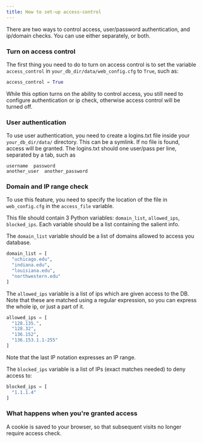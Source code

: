 ```yaml
---
title: How to set-up access-control
---
```


There are two ways to control access, user/password authentication, and ip/domain checks. You can use either separately, or both.

### Turn on access control

The first thing you need to do to turn on access control is to set
the variable `access_control` in `your_db_dir/data/web_config.cfg` to `True`, such as:

```Python
access_control = True
```

While this option turns on the ability to control access, you still need to configure authentication or ip check,
otherwise access control will be turned off.

### User authentication

To use user authentication, you need to create a logins.txt file inside your `your_db_dir/data/` directory. This can be a symlink.
If no file is found, access will be granted.
The logins.txt should one user/pass per line, separated by a tab, such as

```
username  password
another_user  another_password
```

### Domain and IP range check

To use this feature, you need to specify the location of the file in `web_config.cfg` in the `access_file` variable.

This file should contain 3 Python variables: `domain_list`, `allowed_ips`,
`blocked_ips`. Each variable should be a list containing the salient info.

The `domain_list` variable should be a list of domains allowed to access you database.

```Python
domain_list = [
  "uchicago.edu",
  "indiana.edu",
  "louisiana.edu",
  "northwestern.edu"
]
```

The `allowed_ips` variable is a list of ips which are given access to the DB. Note that these are
matched using a regular expression, so you can express the whole ip, or just a part of it.

```Python
allowed_ips = [
  "128.135.",
  "128.32",
  "136.152",
  "136.153.1.1-255"
]
```

Note that the last IP notation expresses an IP range.

The `blocked_ips` variable is a list of IPs (exact matches needed) to deny access to:

```Python
blocked_ips = [
  "1.1.1.4"
]
```

### What happens when you're granted access

A cookie is saved to your browser, so that subsequent visits no longer require access check.
